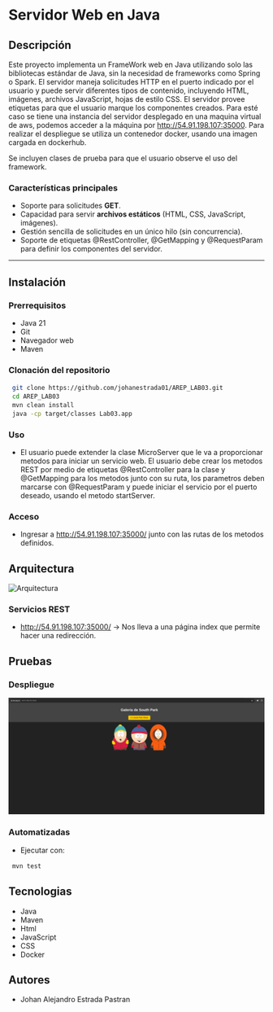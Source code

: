 # Servidor Web en Java

## Descripción

Este proyecto implementa un FrameWork web en Java utilizando solo las bibliotecas estándar de Java, sin la necesidad de frameworks como Spring o Spark. El servidor maneja solicitudes HTTP en el puerto indicado por el usuario y puede servir diferentes tipos de contenido, incluyendo HTML, imágenes, archivos JavaScript, hojas de estilo CSS. El servidor provee etiquetas para que el usuario marque los componentes creados. Para esté caso se tiene una instancia del servidor desplegado en una maquina virtual de aws, podemos acceder a la máquina por http://54.91.198.107:35000. Para realizar el despliegue se utiliza un contenedor docker, usando una imagen cargada en dockerhub.

Se incluyen clases de prueba para que el usuario observe el uso del framework.

### Características principales

- Soporte para solicitudes **GET**.
- Capacidad para servir **archivos estáticos** (HTML, CSS, JavaScript, imágenes).
- Gestión sencilla de solicitudes en un único hilo (sin concurrencia).
- Soporte de etiquetas @RestController, @GetMapping y @RequestParam para definir los componentes del servidor.


---

## Instalación

### Prerrequisitos
- Java 21
- Git
- Navegador web
- Maven

### Clonación del repositorio
```sh
 git clone https://github.com/johanestrada01/AREP_LAB03.git
 cd AREP_LAB03
 mvn clean install
 java -cp target/classes Lab03.app
```

### Uso
- El usuario puede extender la clase MicroServer que le va a proporcionar metodos para iniciar un servicio web. El usuario debe crear los metodos REST por medio de etiquetas @RestController para la clase y @GetMapping para los metodos junto con su ruta, los parametros deben marcarse con @RequestParam y puede iniciar el servicio por el puerto deseado, usando el metodo startServer.

### Acceso
- Ingresar a http://54.91.198.107:35000/ junto con las rutas de los metodos definidos.

## Arquitectura
![Arquitectura](https://www.cablenaranja.com/wp-content/uploads/2021/08/Introduccion-Al-HTML-CableNaranja-1.png)

### Servicios REST

- http://54.91.198.107:35000/ -> Nos lleva a una página index que permite  hacer una redirección.

## Pruebas

### Despliegue

![Prueba](https://github.com/johanestrada01/AREP_LAB04/blob/main/src/main/java/Lab03/files/Sin%20nombre.png)

### Automatizadas
- Ejecutar con:
```sh
 mvn test
```
## Tecnologias
- Java
- Maven
- Html
- JavaScript
- CSS
- Docker

## Autores
- Johan Alejandro Estrada Pastran
